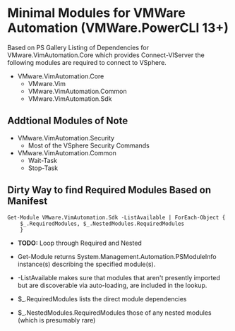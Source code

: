 # Minimal Modules for VMWare Automation (VMWare.PowerCLI 13+)

Based on PS Gallery Listing of Dependencies for VMware.VimAutomation.Core which provides Connect-VIServer the following modules are required to connect to VSphere.

- VMware.VimAutomation.Core
    - VMware.Vim
    - VMware.VimAutomation.Common
    - VMware.VimAutomation.Sdk

## Addtional Modules of Note

- VMware.VimAutomation.Security
    - Most of the VSphere Security Commands
- VMware.VimAutomation.Common
    - Wait-Task
    - Stop-Task

## Dirty Way to find Required Modules Based on Manifest

```pwsh
Get-Module VMware.VimAutomation.Sdk -ListAvailable | ForEach-Object {
    $_.RequiredModules, $_.NestedModules.RequiredModules
    }
```

- **TODO:** Loop through Required and Nested

- Get-Module returns System.Management.Automation.PSModuleInfo instance(s) describing the specified module(s).

- -ListAvailable makes sure that modules that aren't presently imported but are discoverable via auto-loading, are included in the lookup.

- $_.RequiredModules lists the direct module dependencies
- $_.NestedModules.RequiredModules those of any nested modules (which is presumably rare)